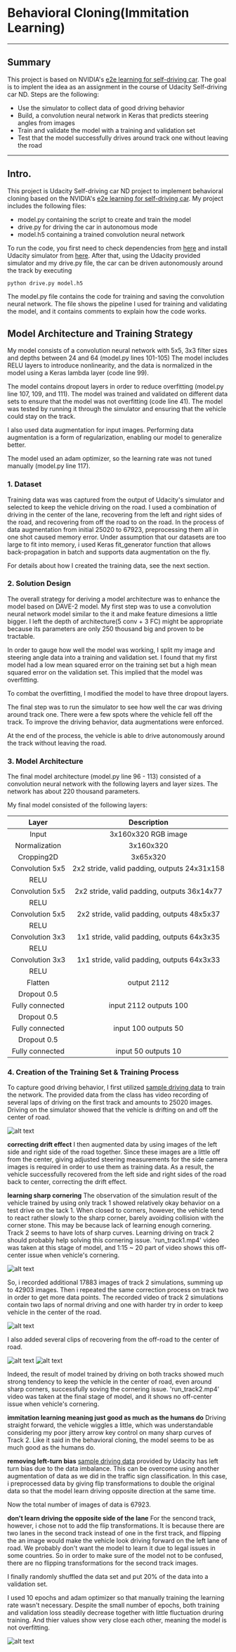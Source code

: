 # **Behavioral Cloning(Immitation Learning)** 

---

## Summary

This project is based on NVIDIA's [e2e learning for self-driving car](./end-to-end-dl-using-px.pdf). 
The goal is to implent the idea as an assignment in the course of Udacity Self-driving car ND.
Steps are the following:
* Use the simulator to collect data of good driving behavior
* Build, a convolution neural network in Keras that predicts steering angles from images
* Train and validate the model with a training and validation set
* Test that the model successfully drives around track one without leaving the road

[//]: # (Image References)

[image1]: ./examples/drifting.jpg "Drifting"
[image2]: ./examples/cornering.jpg "Cornering issue"
[image3]: ./examples/track2_ex.jpg "Track 2 charp corners"
[image4]: ./examples/recovering_from_offroad.jpg "Recovery from off-track Image"
[image5]: ./examples/recovering_from_leftlane.jpg "Recovery from left lane Image"
[image6]: ./examples/training_and_validation_loss.png "Training & validation loss per epoch"

---
## Intro.

This project is Udacity Self-driving car ND project to implement behavioral cloning based on the NVIDIA's [e2e learning for self-driving car](./end-to-end-dl-using-px.pdf). My project includes the following files:
* model.py containing the script to create and train the model
* drive.py for driving the car in autonomous mode
* model.h5 containing a trained convolution neural network 

To run the code, you first need to check dependencies from [here](https://github.com/udacity/CarND-Term1-Starter-Kit) and install Udacity simulator from [here](https://github.com/udacity/self-driving-car-sim). After that, using the Udacity provided simulator and my drive.py file, the car can be driven autonomously around the track by executing 
```sh
python drive.py model.h5
```
The model.py file contains the code for training and saving the convolution neural network. The file shows the pipeline I used for training and validating the model, and it contains comments to explain how the code works.

## Model Architecture and Training Strategy

My model consists of a convolution neural network with 5x5, 3x3 filter sizes and depths between 24 and 64 (model.py lines 101-105) 
The model includes RELU layers to introduce nonlinearity, and the data is normalized in the model using a Keras lambda layer (code line 99). 

The model contains dropout layers in order to reduce overfitting (model.py line 107, 109, and 111). 
The model was trained and validated on different data sets to ensure that the model was not overfitting (code line 41). The model was tested by running it through the simulator and ensuring that the vehicle could stay on the track.

I also used data augmentation for input images. Performing data augmentation is a form of regularization, enabling our model to generalize better.

The model used an adam optimizer, so the learning rate was not tuned manually (model.py line 117).

### 1. Dataset

Training data was was captured from the output of Udacity's simulator and selected to keep the vehicle driving on the road. I used a combination of driving in the center of the lane, recovering from the left and right sides of the road, and recovering from off the road to on the road. In the process of data augmentation from initial 25020 to 67923, preprocessing them all in one shot caused memory error. Under assumption that our datasets are too large to fit into memory, i used Keras fit_generator function that allows back-propagation in batch and supports data augmentation on the fly.

For details about how I created the training data, see the next section. 


### 2. Solution Design

The overall strategy for deriving a model architecture was to enhance the model based on DAVE-2 model. My first step was to use a convolution neural network model similar to the it and make feature dimesions a little bigger. I left the depth of architecture(5 conv + 3 FC) might be appropriate because its parameters are only 250 thousand big and proven to be tractable.

In order to gauge how well the model was working, I split my image and steering angle data into a training and validation set. I found that my first model had a low mean squared error on the training set but a high mean squared error on the validation set. This implied that the model was overfitting. 

To combat the overfitting, I modified the model to have three dropout layers.

The final step was to run the simulator to see how well the car was driving around track one. There were a few spots where the vehicle fell off the track. To improve the driving behavior, data augmentations were enforced.

At the end of the process, the vehicle is able to drive autonomously around the track without leaving the road.

### 3. Model Architecture

The final model architecture (model.py line 96 - 113) consisted of a convolution neural network with the following layers and layer sizes. The network has about 220 thousand parameters.

My final model consisted of the following layers:

| Layer                 |     Description                               |
|:---------------------:|:---------------------------------------------:|
| Input                 | 3x160x320 RGB image                           |
| Normalization         | 3x160x320                                     |
| Cropping2D            | 3x65x320                                      |
| Convolution 5x5       | 2x2 stride, valid padding, outputs 24x31x158  |
| RELU                  |                                               |
| Convolution 5x5       | 2x2 stride, valid padding, outputs 36x14x77   |
| RELU                  |                                               |
| Convolution 5x5       | 2x2 stride, valid padding, outputs 48x5x37    |
| RELU                  |                                               |
| Convolution 3x3       | 1x1 stride, valid padding, outputs 64x3x35    |
| RELU                  |                                               |
| Convolution 3x3       | 1x1 stride, valid padding, outputs 64x3x33    |
| RELU                  |                                               |
| Flatten               | output 2112                                   |
| Dropout 0.5           |                                               |
| Fully connected       | input 2112 outputs 100                        |
| Dropout 0.5           |                                               |
| Fully connected       | input 100 outputs 50                          |
| Dropout 0.5           |                                               |
| Fully connected       | input 50 outputs 10                           |



### 4. Creation of the Training Set & Training Process

To capture good driving behavior, I first utilized [sample driving data](https://d17h27t6h515a5.cloudfront.net/topher/2016/December/584f6edd_data/data.zip) to train the network. The provided data from the class has video recording of several laps of driving on the first track and amounts to 25020 images. Driving on the simulator showed that the vehicle is drifting on and off the center of road. 

![alt text][image1]

**correcting drift effect**
I then augmented data by using images of the left side and right side of the road together. Since these images are a little off from the center, giving adjusted steering measurements for the side camera images is required in order to use them as training data. As a result, the vehicle successfully recovered from the left side and right sides of the road back to center, correcting the drift effect. 

**learning sharp cornering**
The observation of the simulation result of the vehicle trained by using only track 1 showed relatively okay behavior on a test drive on the tack 1. When closed to corners, however, the vehicle tend to react rather slowly to the sharp corner, barely avoiding collision with the corner stone. This may be because lack of learning enough cornering. Track 2 seems to have lots of sharp curves. Learning driving on track 2 should probably help solving this cornering issue. 'run_track1.mp4' video was taken at this stage of model, and 1:15 ~ 20 part of video shows this off-center issue when vehicle's cornering.

![alt text][image2]


So, i recorded additional 17883 images of track 2 simulations, summing up to 42903 images. Then i repeated the same correction process on track two in order to get more data points. The recorded video of track 2 simulations contain two laps of normal driving and one with harder try in order to keep vehicle in the center of the road. 

![alt text][image3]

I also added several clips of recovering from the off-road to the center of road. 

![alt text][image4]
![alt text][image5]

Indeed, the result of model trained by driving on both tracks showed much strong tendency to keep the vehicle in the center of road, even around sharp corners, successfully soving the cornering issue. 'run_track2.mp4' video was taken at the final stage of model, and it shows no off-center issue when vehicle's cornering. 

**immitation learning meaning just good as much as the humans do**
Driving straight forward, the vehicle wiggles a little, which was understandable considering my poor jittery arrow key control on many sharp curves of Track 2. Like it said in the behavioral cloning, the model seems to be as much good as the humans do.

**removing left-turn bias**
[sample driving data](https://d17h27t6h515a5.cloudfront.net/topher/2016/December/584f6edd_data/data.zip) provided by Udacity has left turn bias due to the data imbalance. This can be overcome using another augmentation of data as we did in the traffic sign classification. In this case, i preprocessed data by giving flip transformations to double the original data so that the model learn driving opposite direction at the same time. 

Now the total number of images of data is 67923.

**don't learn driving the opposite side of the lane**
For the sencond track, however, i chose not to add the flip transformations. It is because there are two lanes in the second track  instead of one in the first track, and flipping the an image would make the vehicle look driving forward on the left lane of road. We probably don't want the model to learn it due to legal issues in some countries. So in order to make sure of the model not to be confused, there are no flipping transformations for the second track images.  

I finally randomly shuffled the data set and put 20% of the data into a validation set. 

I used 10 epochs and adam optimizer so that manually training the learning rate wasn't necessary. Despite the small number of epochs, both training and validation loss steadily decrease together with little fluctuation druring training. And thier values show very close each other, meaning the model is not overfitting.

![alt text][image6]
